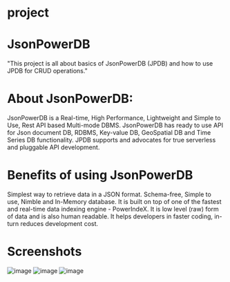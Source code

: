 # project
# JsonPowerDB
"This project is all about basics of JsonPowerDB (JPDB) and how to use JPDB for CRUD operations."
# About JsonPowerDB:
JsonPowerDB is a Real-time, High Performance, Lightweight and Simple to Use, Rest API based Multi-mode DBMS.
JsonPowerDB has ready to use API for Json document DB, RDBMS, Key-value DB, GeoSpatial DB and Time Series DB functionality.
JPDB supports and advocates for true serverless and pluggable API development.

# Benefits of using JsonPowerDB
Simplest way to retrieve data in a JSON format.
Schema-free, Simple to use, Nimble and In-Memory database.
It is built on top of one of the fastest and real-time data indexing engine - PowerIndeX.
It is low level (raw) form of data and is also human readable.
It helps developers in faster coding, in-turn reduces development cost.


# Screenshots

![image](https://user-images.githubusercontent.com/113108613/189184792-59c7160d-681b-4a7c-bb2d-94b24497cb50.png)
![image](https://user-images.githubusercontent.com/113108613/189184996-46431f74-2e69-4c3e-8a7d-ab1225e6e833.png)
![image](https://user-images.githubusercontent.com/113108613/189185081-8a4f2024-7706-46b5-9123-2a1c24902f2c.png)
